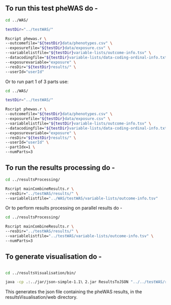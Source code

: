 
## To run this test pheWAS do -

```bash
cd ../WAS/

testDir="../testWAS/"

Rscript phewas.r \
--outcomefile="${testDir}data/phenotypes.csv" \
--exposurefile="${testDir}data/exposure.csv" \
--variablelistfile="${testDir}variable-lists/outcome-info.tsv" \
--datacodingfile="${testDir}variable-lists/data-coding-ordinal-info.txt" \
--exposurevariable="exposure" \
--resDir="${testDir}results/" \
--userId="userId"
```

Or to run part 1 of 3 parts use:

```bash
cd ../WAS/

testDir="../testWAS/"

Rscript phewas.r \
--outcomefile="${testDir}data/phenotypes.csv" \
--exposurefile="${testDir}data/exposure.csv" \
--variablelistfile="${testDir}variable-lists/outcome-info.tsv" \
--datacodingfile="${testDir}variable-lists/data-coding-ordinal-info.txt" \
--exposurevariable="exposure" \
--resDir="${testDir}results/" \
--userId="userId" \
--partIdx=1 \
--numParts=3
```



## To run the results processing do -

```bash
cd ../resultsProcessing/

Rscript mainCombineResults.r \
--resDir="../testWAS/results/" \
--variablelistfile="../WAS/testWAS/variable-lists/outcome-info.tsv"
```

Or to perform results processing on parallel results do - 

```bash
cd ../resultsProcessing/

Rscript mainCombineResults.r \
--resDir="../testWAS/results/" \
--variablelistfile="../testWAS/variable-lists/outcome-info.tsv" \
--numParts=3
```

## To generate visualisation do - 

```bash

cd ../resultsVisualisation/bin/

java -cp .:../jar/json-simple-1.1\ 2.jar ResultsToJSON "../../testWAS/results/results-combined.txt" "../node-positions.csv" "../web/java-json.json"

```

This generates the json file containing the pheWAS results, in the resultsVisualisation/web directory.


